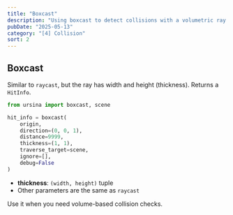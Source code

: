```yaml
---
title: "Boxcast"
description: "Using boxcast to detect collisions with a volumetric ray in Ursina Engine."
pubDate: "2025-05-13"
category: "[4] Collision"
sort: 2
---
```


## Boxcast

Similar to `raycast`, but the ray has width and height (thickness). Returns a `HitInfo`.

```python
from ursina import boxcast, scene

hit_info = boxcast(
    origin,
    direction=(0, 0, 1),
    distance=9999,
    thickness=(1, 1),
    traverse_target=scene,
    ignore=[],
    debug=False
)
```

- **thickness**: `(width, height)` tuple  
- Other parameters are the same as `raycast`  

Use it when you need volume-based collision checks.
